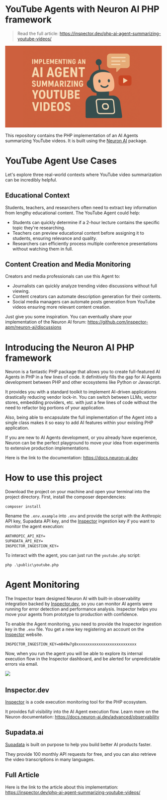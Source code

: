 # YouTube Agents with Neuron AI PHP framework

> Read the full article: https://inspector.dev/php-ai-agent-summarizing-youtube-videos/

![](youtube-php-ai-agent.png)

This repository contains the PHP implementation of an AI Agents summarizing YouTube videos.
It is built using the [Neuron AI](https://github.com/inspector-apm/neuron-ai) package.

# YouTube Agent Use Cases
Let's explore three real-world contexts where YouTube video summarization can be incredibly helpful.

## Educational Context
Students, teachers, and researchers often need to extract key information from lengthy educational content. The YouTube Agent could help:

- Students can quickly determine if a 2-hour lecture contains the specific topic they're researching.
- Teachers can preview educational content before assigning it to students, ensuring relevance and quality.
- Researchers can efficiently process multiple conference presentations without watching them in full.

## Content Creation and Media Monitoring
Creators and media professionals can use this Agent to:

- Journalists can quickly analyze trending video discussions without full viewing.
- Content creators can automate description generation for their contents.
- Social media managers can automate posts generation from YouTube videos ensuring more relevant content creation.

Just give you some inspiration. You can eventually share your implementation of the Neuron AI forum: 
https://github.com/inspector-apm/neuron-ai/discussions

# Introducing the Neuron AI PHP framework
Neuron is a fantastic PHP package that allows you to create full-featured AI Agents in PHP in a few lines of code. 
It definitively fills the gap for AI Agents development between PHP and other ecosystems like Python or Javascript.

It provides you with a standard toolkit to implement AI-driven applications drastically reducing vendor lock-in. 
You can switch between LLMs, vector stores, embedding providers, etc. with just a few lines of code without the 
need to refactor big portions of your application.

Also, being able to encapsulate the full implementation of the Agent into a single class makes it so easy 
to add AI features within your existing PHP application.

If you are new to AI Agents development, or you already have experience, Neuron can be the perfect playground 
to move your idea from experiments to extensive production implementations.

Here is the link to the documentation: https://docs.neuron-ai.dev

# How to use this project

Download the project on your machine and open your terminal into the project directory.
First, install the composer dependencies:

```
composer install
```

Rename the `.env.example` into `.env` and provide the script with the Anthropic API key, Supadata API key, 
and the [Inspector](https://inspector.dev) ingestion key if you want to monitor the agent execution:

```dotenv
ANTHROPIC_API_KEY=
SUPADATA_API_KEY=
INSPECTOR_INGESTION_KEY=
```

To interact with the agent, you can just run the `youtube.php` script:

```
php .\public\youtube.php
```

# Agent Monitoring
The Inspector team designed Neuron AI with built-in observability integration backed by [Inspector.dev](https://inspector.dev/), 
so you can monitor AI agents were running for error detection and performance analysis. 
Inspector helps you move your agents from prototype to production with confidence.

To enable the Agent monitoring, you need to provide the Inspector ingestion key in the `.env` file. 
You get a new key registering an account on the [Inspector](https://inspector.dev/) website.

```dotenv
INSPECTOR_INGESTION_KEY=m849w7g8xxxxxxxxxxxxxxxxxxxxxxxxxxx
```

Now, when you run the agent you will be able to explore its internal execution flow in the Inspector dashboard, 
and be alerted for unpredictable errors via email.

![](https://inspector.dev/wp-content/uploads/2025/05/neuron-reranker-observability-1536x766.png)

## Inspector.dev
[Inspector](https://supadata.ai) is a code execution monitoring tool for the PHP ecosystem.

It provides full visibility into the AI Agent execution flow. Learn more on the Neuron documentation:
https://docs.neuron-ai.dev/advanced/observability

## Supadata.ai
[Supadata](https://supadata.ai) is built on purpose to help you build better AI products faster.

They provide 100 monthly API requests for free, and you can also retrieve the video transcriptions in many languages.

## Full Article
Here is the link to the article about this implementation: https://inspector.dev/php-ai-agent-summarizing-youtube-videos/